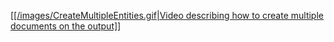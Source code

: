 <a href="./images/CreateMultipleEntities.gif" target="_blank">[[/images/CreateMultipleEntities.gif|Video describing how to create multiple documents on the output]]</a>